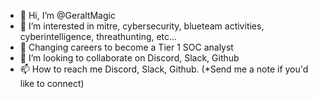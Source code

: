 - 👋 Hi, I’m @GeraltMagic
- 👀 I’m interested in mitre, cybersecurity, blueteam activities, cyberintelligence, threathunting, etc...
- 🌱 Changing careers to become a Tier 1 SOC analyst
- 💞️ I’m looking to collaborate on Discord, Slack, Github
- 📫 How to reach me Discord, Slack, Github. (*Send me a note if you'd like to connect)

<!---
GeraltMagic/GeraltMagic is a ✨ special ✨ repository because its `README.md` (this file) appears on your GitHub profile.
You can click the Preview link to take a look at your changes.
--->
